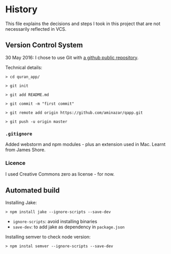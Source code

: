 History
=======
This file explains the decisions and steps I took in this project that are not necessarily reflected in VCS.

Version Control System
----------------------
30 May 2016: I chose to use Git with [a github public repository](https://github.com/aminazar/qapp/).

Technical details:

`> cd quran_app/`
   
`> git init`
   
`> git add README.md`
   
`> git commit -m "first commit"`

`> git remote add origin https://github.com/aminazar/qapp.git`
   
`> git push -u origin master`

### `.gitignore`
Added webstorm and npm modules - plus an extension used in Mac. Learnt from James Shore.

### Licence
I used Creative Commons zero as license - for now.

Automated build
---------------
Installing Jake:

`> npm install jake --ignore-scripts --save-dev`

* `ignore-scripts`: avoid installing binaries
* `save-dev`: to add jake as dependency in `package.json`

Installing semver to check node version:

`> npm instal semver --ignore-scripts --save-dev`

